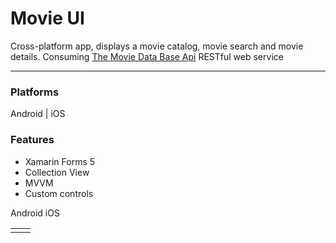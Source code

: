 # Movie UI

<p>Cross-platform app, displays a movie catalog, movie search and movie details. Consuming <a href="https://www.themoviedb.org/">The Movie Data Base Api</a> RESTful web service</p>

<hr/>

### Platforms
<span>Android</span> | <span>iOS</span>

### Features
<ul>
    <li>Xamarin Forms 5</li>
    <li>Collection View</li>
    <li>MVVM</li>
    <li>Custom controls</li>
</ul>

<table>
<tr>
Android
</tr>
<tr>
iOS
</tr>
<td>
<img source="https://drive.google.com/file/d/1D378dwGaBsEmbKGTVHO7yo5mQfWYYQlT/view?usp=sharing"/>
</td>

<td>
<img source="https://github.com/ralfId/AppScreenshots/blob/main/XamApp_MovieUI/iOS.gif"/>
</td>
</table>

